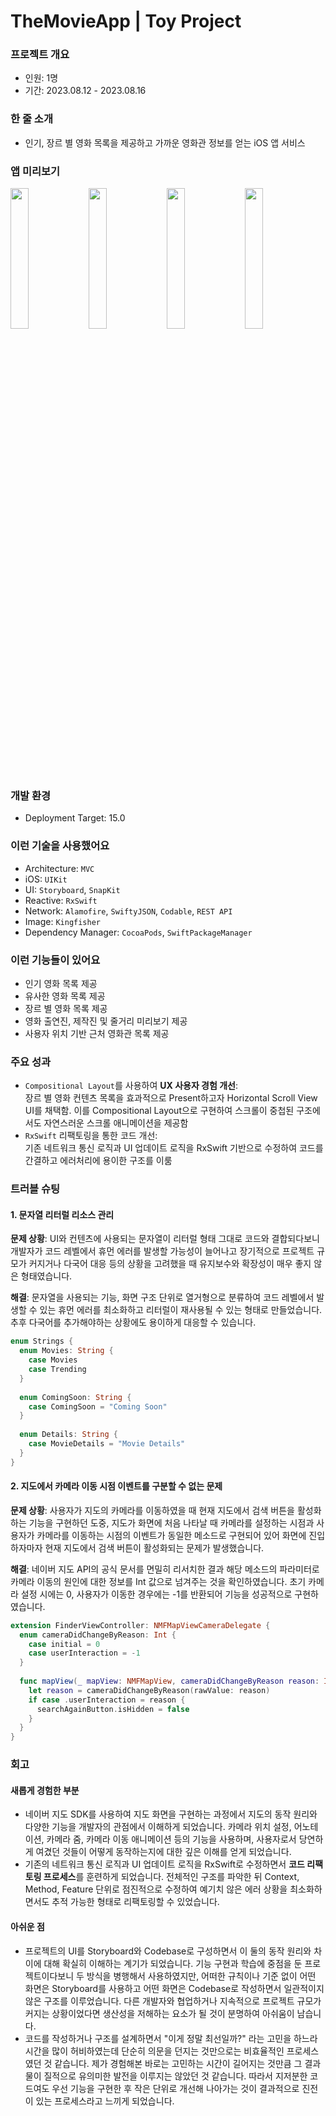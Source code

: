 # TheMovieApp | Toy Project

### 프로젝트 개요
- 인원: 1명
- 기간: 2023.08.12 - 2023.08.16

### 한 줄 소개
- 인기, 장르 별 영화 목록을 제공하고 가까운 영화관 정보를 얻는 iOS 앱 서비스

### 앱 미리보기

<p align="left" witdh="100%">
<img src="https://i.imgur.com/TjOM8ri.gif" width="24%">
<img src="https://i.imgur.com/PagnojW.gif" width="24%">
<img src="https://i.imgur.com/bJe2oBE.gif" width="24%">
<img src="https://i.imgur.com/eOHl91i.gif" width="24%">
</p>

### 개발 환경
- Deployment Target: 15.0

### 이런 기술을 사용했어요
- Architecture: `MVC`
- iOS: `UIKit`
- UI: `Storyboard`, `SnapKit`
- Reactive: `RxSwift`
- Network: `Alamofire`, `SwiftyJSON`, `Codable`, `REST API`
- Image: `Kingfisher`
- Dependency Manager: `CocoaPods`, `SwiftPackageManager`

### 이런 기능들이 있어요
- 인기 영화 목록 제공
- 유사한 영화 목록 제공
- 장르 별 영화 목록 제공
- 영화 출연진, 제작진 및 줄거리 미리보기 제공
- 사용자 위치 기반 근처 영화관 목록 제공

### 주요 성과
* `Compositional Layout`를 사용하여 **UX 사용자 경험 개선**:   
장르 별 영화 컨텐츠 목록을 효과적으로 Present하고자 Horizontal Scroll View UI를 채택함. 이를 Compositional Layout으로 구현하여 스크롤이 중첩된 구조에서도 자연스러운 스크롤 애니메이션을 제공함
* `RxSwift` 리팩토링을 통한 코드 개선:   
기존 네트워크 통신 로직과 UI 업데이트 로직을 RxSwift 기반으로 수정하여 코드를 간결하고 에러처리에 용이한 구조를 이룸

### 트러블 슈팅
#### 1. 문자열 리터럴 리소스 관리
**문제 상황**:
UI와 컨텐츠에 사용되는 문자열이 리터럴 형태 그대로 코드와 결합되다보니 개발자가 코드 레벨에서 휴먼 에러를 발생할 가능성이 늘어나고 장기적으로 프로젝트 규모가 커지거나 다국어 대응 등의 상황을 고려했을 때 유지보수와 확장성이 매우 좋지 않은 형태였습니다.

**해결**: 문자열을 사용되는 기능, 화면 구조 단위로 열거형으로 분류하여 코드 레벨에서 발생할 수 있는 휴먼 에러를 최소화하고 리터럴이 재사용될 수 있는 형태로 만들었습니다. 추후 다국어를 추가해야하는 상황에도 용이하게 대응할 수 있습니다.

```Swift
enum Strings {
  enum Movies: String {
    case Movies
    case Trending
  }
  
  enum ComingSoon: String {
    case ComingSoon = "Coming Soon"
  }
  
  enum Details: String {
    case MovieDetails = "Movie Details"
  }
}
```

#### 2. 지도에서 카메라 이동 시점 이벤트를 구분할 수 없는 문제
**문제 상황**: 사용자가 지도의 카메라를 이동하였을 때 현재 지도에서 검색 버튼을 활성화하는 기능을 구현하던 도중, 지도가 화면에 처음 나타날 때 카메라를 설정하는 시점과 사용자가 카메라를 이동하는 시점의 이벤트가 동일한 메소드로 구현되어 있어 화면에 진입하자마자 현재 지도에서 검색 버튼이 활성화되는 문제가 발생했습니다.

**해결**: 네이버 지도 API의 공식 문서를 면밀히 리서치한 결과 해당 메소드의 파라미터로 카메라 이동의 원인에 대한 정보를 Int 값으로 넘겨주는 것을 확인하였습니다. 초기 카메라 설정 시에는 0, 사용자가 이동한 경우에는 -1를 반환되어 기능을 성공적으로 구현하였습니다.

```Swift
extension FinderViewController: NMFMapViewCameraDelegate {
  enum cameraDidChangeByReason: Int {
    case initial = 0
    case userInteraction = -1
  }
  
  func mapView(_ mapView: NMFMapView, cameraDidChangeByReason reason: Int, animated: Bool) {
    let reason = cameraDidChangeByReason(rawValue: reason)
    if case .userInteraction = reason {
      searchAgainButton.isHidden = false
    }
  }
}
```

### 회고
#### 새롭게 경험한 부분
* 네이버 지도 SDK를 사용하여 지도 화면을 구현하는 과정에서 지도의 동작 원리와 다양한 기능을 개발자의 관점에서 이해하게 되었습니다. 카메라 위치 설정, 어노테이션, 카메라 줌, 카메라 이동 애니메이션 등의 기능을 사용하며, 사용자로서 당연하게 여겼던 것들이 어떻게 동작하는지에 대한 깊은 이해를 얻게 되었습니다.
* 기존의 네트워크 통신 로직과 UI 업데이트 로직을 RxSwift로 수정하면서 **코드 리팩토링 프로세스**를 훈련하게 되었습니다. 전체적인 구조를 파악한 뒤 Context, Method, Feature 단위로 점진적으로 수정하여 예기치 않은 에러 상황을 최소화하면서도 추적 가능한 형태로 리팩토링할 수 있었습니다.
#### 아쉬운 점
* 프로젝트의 UI를 Storyboard와 Codebase로 구성하면서 이 둘의 동작 원리와 차이에 대해 확실히 이해하는 계기가 되었습니다. 기능 구현과 학습에 중점을 둔 프로젝트이다보니 두 방식을 병행해서 사용하였지만, 어떠한 규칙이나 기준 없이 어떤 화면은 Storyboard를 사용하고 어떤 화면은 Codebase로 작성하면서 일관적이지 않은 구조를 이루었습니다. 다른 개발자와 협업하거나 지속적으로 프로젝트 규모가 커지는 상황이었다면 생산성을 저해하는 요소가 될 것이 분명하여 아쉬움이 남습니다.
* 코드를 작성하거나 구조를 설계하면서 "이게 정말 최선일까?" 라는 고민을 하느라 시간을 많이 허비하였는데 단순히 의문을 던지는 것만으로는 비효율적인 프로세스였던 것 같습니다. 제가 경험해본 바로는 고민하는 시간이 길어지는 것만큼 그 결과물이 질적으로 유의미한 발전을 이루지는 않았던 것 같습니다. 따라서 지저분한 코드여도 우선 기능을 구현한 후 작은 단위로 개선해 나아가는 것이 결과적으로 진전이 있는 프로세스라고 느끼게 되었습니다.
